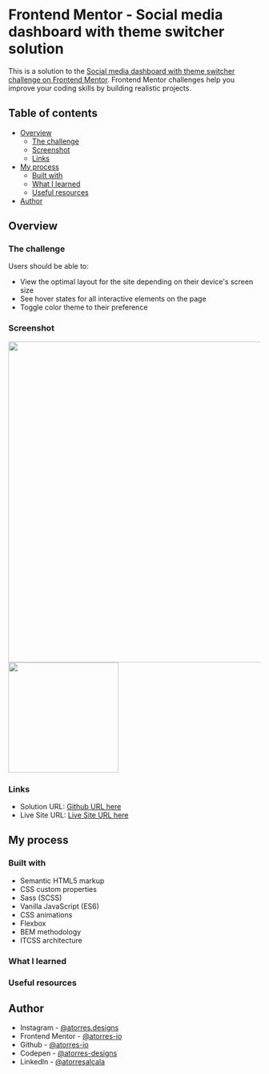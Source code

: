 # Frontend Mentor - Social media dashboard with theme switcher solution

This is a solution to the [Social media dashboard with theme switcher challenge on Frontend Mentor](https://www.frontendmentor.io/challenges/social-media-dashboard-with-theme-switcher-6oY8ozp_H). Frontend Mentor challenges help you improve your coding skills by building realistic projects.

## Table of contents

- [Overview](#overview)
  - [The challenge](#the-challenge)
  - [Screenshot](#screenshot)
  - [Links](#links)
- [My process](#my-process)
  - [Built with](#built-with)
  - [What I learned](#what-i-learned)
  - [Useful resources](#useful-resources)
- [Author](#author)

## Overview

### The challenge

Users should be able to:

- View the optimal layout for the site depending on their device's screen size
- See hover states for all interactive elements on the page
- Toggle color theme to their preference

### Screenshot

<img src='sources/assets/images/final.app/design-desktop.png' width='640px' />
<img src='sources/assets/images/final.app/design-mobile.png' width='220px' />

### Links

- Solution URL: [Github URL here](https://github.com/atorres-io/frontend-mentor-social-media-dashboard)
- Live Site URL: [Live Site URL here](https://frosty-brown-faa722.netlify.app)

## My process

### Built with

- Semantic HTML5 markup
- CSS custom properties
- Sass (SCSS)
- Vanilla JavaScript (ES6)
- CSS animations
- Flexbox
- BEM methodology
- ITCSS architecture

### What I learned

### Useful resources

## Author

- Instagram - [@atorres.designs](https://www.instagram.com/atorres.designs/)
- Frontend Mentor - [@atorres-io](https://www.frontendmentor.io/profile/atorres-io)
- Github - [@atorres-io](https://github.com/atorres-io)
- Codepen - [@atorres-designs](https://codepen.io/atorres-designs)
- LinkedIn - [@atorresalcala](https://www.linkedin.com/in/atorresalcala)
